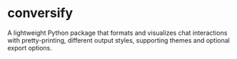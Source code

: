 # conversify
A lightweight Python package that formats and visualizes chat interactions with pretty-printing, different output styles, supporting themes and optional export options.
